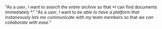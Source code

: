 "As a *user*, I want to *search the entire archive* so that *I can find documents immediately *." 
"As a *user*, I want to *be able to have a platform that instaneously lets me communicate with my team members* so that *we can collaborate with ease*." 